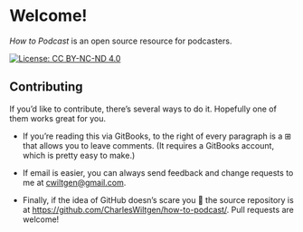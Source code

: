 # Welcome!

_How to Podcast_ is an open source resource for podcasters.

[![License: CC BY-NC-ND 4.0](https://img.shields.io/badge/License-CC%20BY--NC--ND%204.0-lightgrey.svg)](http://creativecommons.org/licenses/by-nc-nd/4.0/)

## Contributing

If you’d like to contribute, there’s several ways to do it. Hopefully one of them works great for you.

* If you’re reading this via GitBooks, to the right of every paragraph is a ⊞ that allows you to leave comments. (It requires a GitBooks account, which is pretty easy to make.)

* If email is easier, you can always send feedback and change requests to me at [cwiltgen@gmail.com](mailto://cwiltgen@gmail.com).

* Finally, if the idea of GitHub doesn’s scare you 🙂 the source repository is at https://github.com/CharlesWiltgen/how-to-podcast/. Pull requests are welcome!

<!-- toc -->

